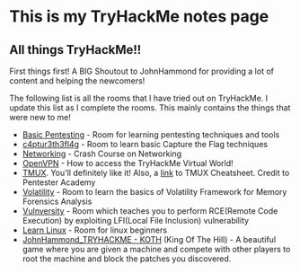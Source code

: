 # This is my TryHackMe notes page

## All things TryHackMe!!

First things first! A BIG Shoutout to JohnHammond for providing a lot of content and helping the newcomers!

The following list is all the rooms that I have tried out on TryHackMe. I update this list as I complete the rooms.
This mainly contains the things that were new to me!

* [Basic Pentesting](./basicPentesting/) - Room for learning pentesting techniques and tools
* [c4ptur3th3fl4g](./c4ptur3th3fl4g/) - Room to learn basic Capture the Flag techniques
* [Networking](./networking/) - Crash Course on Networking
* [OpenVPN](./openvpn.md) - How to access the TryHackMe Virtual World!
* [TMUX](./tmux/). You'll definitely like it! Also, a [link](./tmux/tmux.png) to TMUX Cheatsheet. Credit to Pentester Academy
* [Volatility](./volatility/) - Room to learn the basics of Volatility Framework for Memory Forensics Analysis
* [Vulnversity](./vulnversity/) - Room which teaches you to perform RCE(Remote Code Execution) by exploiting LFI(Local File Inclusion) vulnerability
* [Learn Linux](./learnlinux.md) - Room for linux beginners
* [JohnHammond_TRYHACKME - KOTH](./tryhackme_johnhammond/koth.md) (King Of The Hill) - A beautiful game where you are given a machine and compete with other players to root the machine and block the patches you discovered. 

